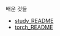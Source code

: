 배운 것들
- [study_README](https://github.com/rbdus0715/Machine-Learning/blob/main/study/sklearn/sklearn.md)
- [torch_README](https://github.com/rbdus0715/Machine-Learning/blob/main/study/torch/torch.md)
